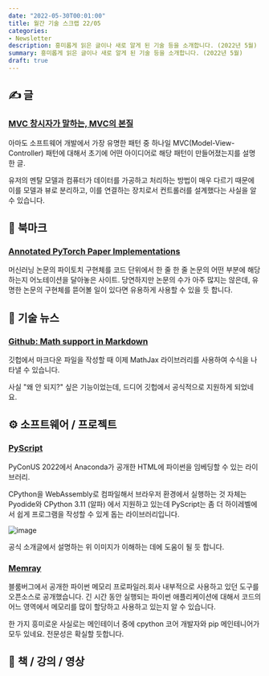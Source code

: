 ```yaml
---
date: "2022-05-30T00:01:00"
title: 월간 기술 스크랩 22/05
categories:
- Newsletter
description: 흥미롭게 읽은 글이나 새로 알게 된 기술 등을 소개합니다. (2022년 5월)
summary: 흥미롭게 읽은 글이나 새로 알게 된 기술 등을 소개합니다. (2022년 5월)
draft: true
---
```


## ✍️ 글

### [MVC 창시자가 말하는, MVC의 본질](https://velog.io/@eddy_song/mvc)

아마도 소프트웨어 개발에서 가장 유명한 패턴 중 하나일 MVC(Model-View-Controller) 패턴에 대해서
초기에 어떤 아이디어로 해당 패턴이 만들어졌는지를 설명한 글.

유저의 멘탈 모델과 컴퓨터가 데이터를 가공하고 처리하는 방법이 매우 다르기 때문에 이를 모델과 뷰로 분리하고,
이를 연결하는 장치로서 컨트롤러를 설계했다는 사실을 알 수 있습니다.

## 📌 북마크

### [Annotated PyTorch Paper Implementations](https://nn.labml.ai/)

머신러닝 논문의 파이토치 구현체를 코드 단위에서 한 줄 한 줄 논문의 어떤 부분에 해당하는지 어노테이션을 달아놓은 사이트.
당연하지만 논문의 수가 아주 많지는 않은데, 유명한 논문의 구현체를 뜯어볼 일이 있다면 유용하게 사용할 수 있을 듯 합니다.

## 📰 기술 뉴스

### [Github: Math support in Markdown](https://github.blog/2022-05-19-math-support-in-markdown/)

깃헙에서 마크다운 파일을 작성할 때 이제 MathJax 라이브러리를 사용하여 수식을 나타낼 수 있습니다.

사실 "왜 안 되지?" 싶은 기능이었는데, 드디어 깃헙에서 공식적으로 지원하게 되었네요.


## ⚙️ 소프트웨어 / 프로젝트

### [PyScript](https://www.anaconda.com/blog/pyscript-python-in-the-browser)

PyConUS 2022에서 Anaconda가 공개한 HTML에 파이썬을 임베딩할 수 있는 라이브러리.

CPython을 WebAssembly로 컴파일해서 브라우저 환경에서 실행하는 것 자체는 Pyodide와 CPython 3.11 (알파) 에서 지원하고 있는데
PyScript는 좀 더 하이레벨에서 쉽게 프로그램을 작성할 수 있게 돕는 라이브러리입니다.

![image](https://user-images.githubusercontent.com/24893111/167320943-7d99e98a-6b2b-4561-9e1e-f94e24e0180a.png)

공식 소개글에서 설명하는 위 이미지가 이해하는 데에 도움이 될 듯 합니다.

### [Memray](https://github.com/bloomberg/memray)

블룸버그에서 공개한 파이썬 메모리 프로파일러.회사 내부적으로 사용하고 있던 도구를 오픈소스로 공개했습니다.
긴 시간 동안 실행되는 파이썬 애플리케이션에 대해서 코드의 어느 영역에서 메모리를 많이 할당하고 사용하고 있는지 알 수 있습니다.

한 가지 흥미로운 사실로는 메인테이너 중에 cpython 코어 개발자와 pip 메인테니어가 모두 있네요. 전문성은 확실할 듯합니다.

## 📙 책 / 강의 / 영상
